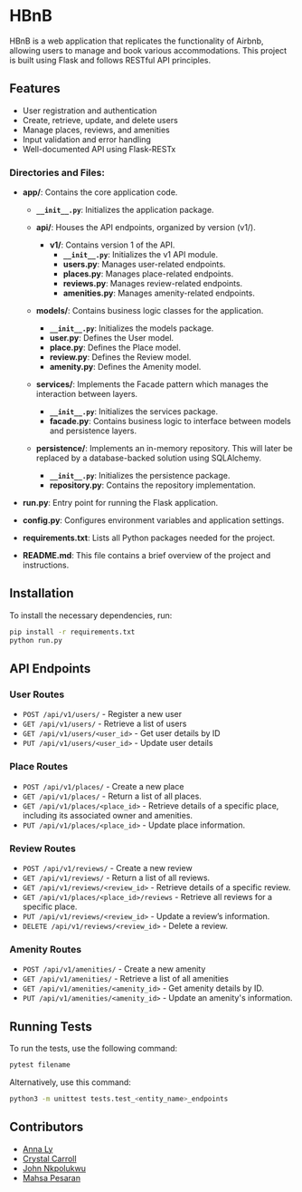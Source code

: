 # HBnB
HBnB is a web application that replicates the functionality of Airbnb, allowing users to manage and book various accommodations. This project is built using Flask and follows RESTful API principles.

## Features

- User registration and authentication
- Create, retrieve, update, and delete users
- Manage places, reviews, and amenities
- Input validation and error handling
- Well-documented API using Flask-RESTx

### Directories and Files:

- **app/**: Contains the core application code.
  - **`__init__.py`**: Initializes the application package.
  
  - **api/**: Houses the API endpoints, organized by version (v1/).
    - **v1/**: Contains version 1 of the API.
      - **`__init__.py`**: Initializes the v1 API module.
      - **users.py**: Manages user-related endpoints.
      - **places.py**: Manages place-related endpoints.
      - **reviews.py**: Manages review-related endpoints.
      - **amenities.py**: Manages amenity-related endpoints.
  
  - **models/**: Contains business logic classes for the application.
    - **`__init__.py`**: Initializes the models package.
    - **user.py**: Defines the User model.
    - **place.py**: Defines the Place model.
    - **review.py**: Defines the Review model.
    - **amenity.py**: Defines the Amenity model.
  
  - **services/**: Implements the Facade pattern which manages the interaction between layers.
    - **`__init__.py`**: Initializes the services package.
    - **facade.py**: Contains business logic to interface between models and persistence layers.

  - **persistence/**: Implements an in-memory repository. This will later be replaced by a database-backed solution using SQLAlchemy.
    - **`__init__.py`**: Initializes the persistence package.
    - **repository.py**: Contains the repository implementation.

- **run.py**: Entry point for running the Flask application.
  
- **config.py**: Configures environment variables and application settings.
  
- **requirements.txt**: Lists all Python packages needed for the project.
  
- **README.md**: This file contains a brief overview of the project and instructions.

## Installation

To install the necessary dependencies, run:

```bash
pip install -r requirements.txt
python run.py

```
## API Endpoints

### User Routes

- `POST /api/v1/users/` - Register a new user
- `GET /api/v1/users/` - Retrieve a list of users
- `GET /api/v1/users/<user_id>` - Get user details by ID
- `PUT /api/v1/users/<user_id>` - Update user details

### Place Routes

- `POST /api/v1/places/` - Create a new place
- `GET /api/v1/places/` - Return a list of all places.
- `GET /api/v1/places/<place_id>` - Retrieve details of a specific place, including its associated owner and amenities.
- `PUT /api/v1/places/<place_id>` - Update place information.

### Review Routes

- `POST /api/v1/reviews/` - Create a new review
- `GET /api/v1/reviews/` - Return a list of all reviews.
- `GET /api/v1/reviews/<review_id>` - Retrieve details of a specific review.
- `GET /api/v1/places/<place_id>/reviews` - Retrieve all reviews for a specific place.
- `PUT /api/v1/reviews/<review_id>` - Update a review’s information.
- `DELETE /api/v1/reviews/<review_id>` - Delete a review.

### Amenity Routes

- `POST /api/v1/amenities/` - Create a new amenity
- `GET /api/v1/amenities/` - Retrieve a list of all amenities
- `GET /api/v1/amenities/<amenity_id>` - Get amenity details by ID.
- `PUT /api/v1/amenities/<amenity_id>` - Update an amenity's information.

## Running Tests

To run the tests, use the following command:
 ```bash
 pytest filename
 ```

Alternatively, use this command:
```bash
python3 -m unittest tests.test_<entity_name>_endpoints
```

## Contributors
- [Anna Ly](https://github.com/aavly)
- [Crystal Carroll](https://github.com/Crystal-holberton)
- [John Nkpolukwu](https://github.com/Johnnsonkp)
- [Mahsa Pesaran](https://github.com/mpesaran)
